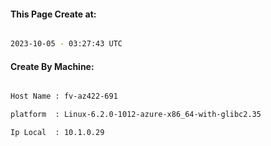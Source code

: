 
   
#### This Page Create at:

```bash

2023-10-05 - 03:27:43 UTC

```

#### Create By Machine:

```bash

Host Name : fv-az422-691

platform  : Linux-6.2.0-1012-azure-x86_64-with-glibc2.35

Ip Local  : 10.1.0.29

```

